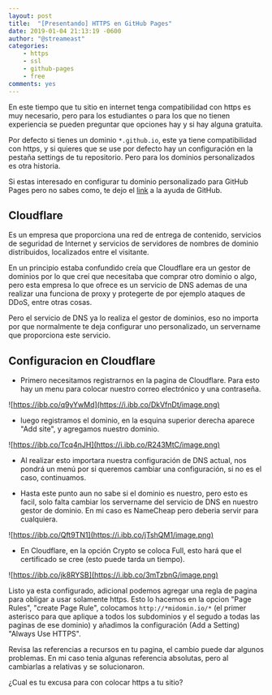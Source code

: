 ```yaml
---
layout: post
title:  "[Presentando] HTTPS en GitHub Pages"
date: 2019-01-04 21:13:19 -0600
author: "@streameast"
categories:
    - https
    - ssl
    - github-pages
    - free
comments: yes
---
```


En este tiempo que tu sitio en internet tenga compatibilidad con https es muy
necesario, pero para los estudiantes o para los que no tienen experiencia se pueden
preguntar que opciones hay y si hay alguna gratuita.

Por defecto si tienes un dominio `*.github.io`, este ya tiene compatibilidad con
https, y si quieres que se use por defecto hay un configuración en la pestaña
settings de tu repositorio. Pero para los dominios personalizados es otra historia.

Si estas interesado en configurar tu dominio personalizado para GitHub Pages pero
no sabes como, te dejo el [link](https://help.github.com/articles/quick-start-setting-up-a-custom-domain/)
a la ayuda de GitHub.

## Cloudflare

Es un empresa que proporciona una red de entrega de contenido, servicios de seguridad
de Internet y servicios de servidores de nombres de dominio distribuidos, localizados
entre el visitante.

En un principio estaba confundido creía que Cloudflare era un gestor de dominios
por lo que creí que necesitaba que comprar otro dominio o algo, pero esta empresa
lo que ofrece es un servicio de DNS ademas de una realizar una funciona de proxy y
protegerte de por ejemplo ataques de DDoS, entre otras cosas.

Pero el servicio de DNS ya lo realiza el gestor de dominios, eso no importa por que
normalmente te deja configurar uno personalizado, un servername que proporciona
este servicio.

## Configuracion en Cloudflare

* Primero necesitamos registrarnos en la pagina de Cloudflare. Para esto hay un
menu para colocar nuestro correo electrónico y una contraseña.

![https://ibb.co/q9yYwMd](https://i.ibb.co/DkVfnDt/image.png)

* luego registramos el dominio, en la esquina superior derecha aparece "Add site",
y agregamos nuestro dominio.

![https://ibb.co/Tcq4nJH](https://i.ibb.co/R243MtC/image.png)
* Al realizar esto importara nuestra configuración de DNS actual, nos pondrá un
menú por si queremos cambiar una configuración, si no es el caso, continuamos.

* Hasta este punto aun no sabe si el dominio es nuestro, pero esto es facil, solo
falta cambiar los servername del servicio de DNS en nuestro gestor de dominio. En
mi caso es NameCheap pero deberia servir para cualquiera.

![https://ibb.co/Qft9TN1](https://i.ibb.co/jTshQM1/image.png)

* En Cloudflare, en la opción Crypto se coloca Full, esto hará que el certificado
se cree (esto puede tarda un tiempo).

![https://ibb.co/jk8RYSB](https://i.ibb.co/3mTzbnG/image.png)

Listo ya esta configurado, adicional podemos agregar una regla de pagina para
obligar a usar solamente https. Esto lo hacemos en la opcion "Page Rules", "create
Page Rule", colocamos `http://*midomin.io/*` (el primer asterisco para que aplique
a todos los subdominios y el segudo a todas las paginas de ese dominio) y añadimos
la configuración (Add a Setting) "Always Use HTTPS".

Revisa las referencias a recursos en tu pagina, el cambio puede dar algunos problemas.
En mi caso tenia algunas referencia absolutas, pero al cambiarlas a relativas y se
solucionaron.

¿Cual es tu excusa para con colocar https a tu sitio?
